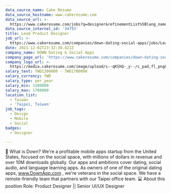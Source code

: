 ```yaml
---
data_source_name: Cake Resume
data_source_hostname: www.cakeresume.com
data_source_url: >-
  https://www.cakeresume.com/jobs?q=designer&refinementList%5Blang_name%5D%5B0%5D=English&refinementList%5Bsalary_type%5D=per_year
data_source_internal_id: '34793'
title: Lead Product Designer
job_url: >-
  https://www.cakeresume.com/companies/down-dating-social-apps/jobs/Lead-Product-Designer
date: 2021-12-02T23:32:38.421Z
company_name: DOWN Dating & Social Apps
company_page_url: 'https://www.cakeresume.com/companies/down-dating-social-apps'
company_logo_url: >-
  https://media.cakeresume.com/image/upload/s--qKShQ-_y--/c_pad,fl_png8,h_200,w_200/v1629973026/c5etwxq8aolcm28g1ygo.png
salary_text: TWD1200000 - TWD1700000
salary_currency: TWD
salary_type: per_year
salary_min: 1200000
salary_max: 1700000
location_list:
  - Taiwan
  - 'Taipei, Taiwan'
job_tags:
  - Design
  - Mobile
  - Social
badges:
  - Designer

---
```


📲 What is Down? We're a profitable mobile apps startup from the United States, focused on the social space, with millions of dollars in revenue and over 10M downloads globally. Our apps and ambitions cover dating, social audio, and language learning apps. As owners of one of the original dating apps, www.DownApp.com , we're veterans in the social space. We have a remote-friendly team that partners with our Taipei office team. 💻 About this position Role: Product Designer || Senior UI/UX Designer 